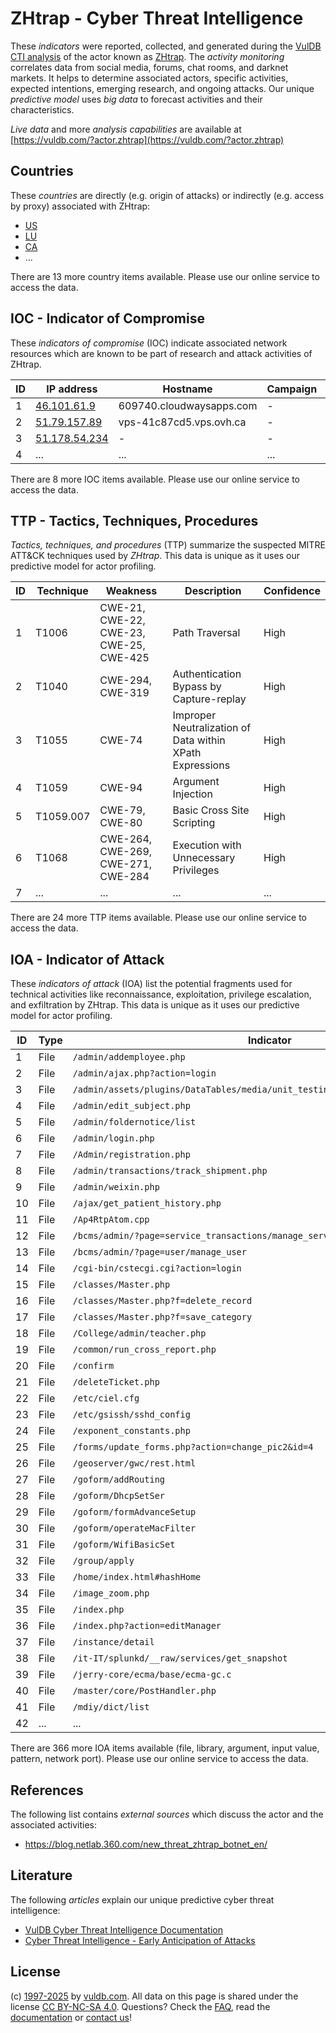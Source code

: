 # ZHtrap - Cyber Threat Intelligence

These _indicators_ were reported, collected, and generated during the [VulDB CTI analysis](https://vuldb.com/?kb.cti) of the actor known as [ZHtrap](https://vuldb.com/?actor.zhtrap). The _activity monitoring_ correlates data from social media, forums, chat rooms, and darknet markets. It helps to determine associated actors, specific activities, expected intentions, emerging research, and ongoing attacks. Our unique _predictive model_ uses _big data_ to forecast activities and their characteristics.

_Live data_ and more _analysis capabilities_ are available at [https://vuldb.com/?actor.zhtrap](https://vuldb.com/?actor.zhtrap)

## Countries

These _countries_ are directly (e.g. origin of attacks) or indirectly (e.g. access by proxy) associated with ZHtrap:

* [US](https://vuldb.com/?country.us)
* [LU](https://vuldb.com/?country.lu)
* [CA](https://vuldb.com/?country.ca)
* ...

There are 13 more country items available. Please use our online service to access the data.

## IOC - Indicator of Compromise

These _indicators of compromise_ (IOC) indicate associated network resources which are known to be part of research and attack activities of ZHtrap.

ID | IP address | Hostname | Campaign | Confidence
-- | ---------- | -------- | -------- | ----------
1 | [46.101.61.9](https://vuldb.com/?ip.46.101.61.9) | 609740.cloudwaysapps.com | - | High
2 | [51.79.157.89](https://vuldb.com/?ip.51.79.157.89) | vps-41c87cd5.vps.ovh.ca | - | High
3 | [51.178.54.234](https://vuldb.com/?ip.51.178.54.234) | - | - | High
4 | ... | ... | ... | ...

There are 8 more IOC items available. Please use our online service to access the data.

## TTP - Tactics, Techniques, Procedures

_Tactics, techniques, and procedures_ (TTP) summarize the suspected MITRE ATT&CK techniques used by _ZHtrap_. This data is unique as it uses our predictive model for actor profiling.

ID | Technique | Weakness | Description | Confidence
-- | --------- | -------- | ----------- | ----------
1 | T1006 | CWE-21, CWE-22, CWE-23, CWE-25, CWE-425 | Path Traversal | High
2 | T1040 | CWE-294, CWE-319 | Authentication Bypass by Capture-replay | High
3 | T1055 | CWE-74 | Improper Neutralization of Data within XPath Expressions | High
4 | T1059 | CWE-94 | Argument Injection | High
5 | T1059.007 | CWE-79, CWE-80 | Basic Cross Site Scripting | High
6 | T1068 | CWE-264, CWE-269, CWE-271, CWE-284 | Execution with Unnecessary Privileges | High
7 | ... | ... | ... | ...

There are 24 more TTP items available. Please use our online service to access the data.

## IOA - Indicator of Attack

These _indicators of attack_ (IOA) list the potential fragments used for technical activities like reconnaissance, exploitation, privilege escalation, and exfiltration by ZHtrap. This data is unique as it uses our predictive model for actor profiling.

ID | Type | Indicator | Confidence
-- | ---- | --------- | ----------
1 | File | `/admin/addemployee.php` | High
2 | File | `/admin/ajax.php?action=login` | High
3 | File | `/admin/assets/plugins/DataTables/media/unit_testing/templates/dom_data_th.php` | High
4 | File | `/admin/edit_subject.php` | High
5 | File | `/admin/foldernotice/list` | High
6 | File | `/admin/login.php` | High
7 | File | `/Admin/registration.php` | High
8 | File | `/admin/transactions/track_shipment.php` | High
9 | File | `/admin/weixin.php` | High
10 | File | `/ajax/get_patient_history.php` | High
11 | File | `/Ap4RtpAtom.cpp` | High
12 | File | `/bcms/admin/?page=service_transactions/manage_service_transaction` | High
13 | File | `/bcms/admin/?page=user/manage_user` | High
14 | File | `/cgi-bin/cstecgi.cgi?action=login` | High
15 | File | `/classes/Master.php` | High
16 | File | `/classes/Master.php?f=delete_record` | High
17 | File | `/classes/Master.php?f=save_category` | High
18 | File | `/College/admin/teacher.php` | High
19 | File | `/common/run_cross_report.php` | High
20 | File | `/confirm` | Medium
21 | File | `/deleteTicket.php` | High
22 | File | `/etc/ciel.cfg` | High
23 | File | `/etc/gsissh/sshd_config` | High
24 | File | `/exponent_constants.php` | High
25 | File | `/forms/update_forms.php?action=change_pic2&id=4` | High
26 | File | `/geoserver/gwc/rest.html` | High
27 | File | `/goform/addRouting` | High
28 | File | `/goform/DhcpSetSer` | High
29 | File | `/goform/formAdvanceSetup` | High
30 | File | `/goform/operateMacFilter` | High
31 | File | `/goform/WifiBasicSet` | High
32 | File | `/group/apply` | Medium
33 | File | `/home/index.html#hashHome` | High
34 | File | `/image_zoom.php` | High
35 | File | `/index.php` | Medium
36 | File | `/index.php?action=editManager` | High
37 | File | `/instance/detail` | High
38 | File | `/it-IT/splunkd/__raw/services/get_snapshot` | High
39 | File | `/jerry-core/ecma/base/ecma-gc.c` | High
40 | File | `/master/core/PostHandler.php` | High
41 | File | `/mdiy/dict/list` | High
42 | ... | ... | ...

There are 366 more IOA items available (file, library, argument, input value, pattern, network port). Please use our online service to access the data.

## References

The following list contains _external sources_ which discuss the actor and the associated activities:

* https://blog.netlab.360.com/new_threat_zhtrap_botnet_en/

## Literature

The following _articles_ explain our unique predictive cyber threat intelligence:

* [VulDB Cyber Threat Intelligence Documentation](https://vuldb.com/?kb.cti)
* [Cyber Threat Intelligence - Early Anticipation of Attacks](https://www.scip.ch/en/?labs.20201022)

## License

(c) [1997-2025](https://vuldb.com/?kb.changelog) by [vuldb.com](https://vuldb.com/?kb.about). All data on this page is shared under the license [CC BY-NC-SA 4.0](https://creativecommons.org/licenses/by-nc-sa/4.0/). Questions? Check the [FAQ](https://vuldb.com/?kb.faq), read the [documentation](https://vuldb.com/?kb) or [contact us](https://vuldb.com/?contact)!
